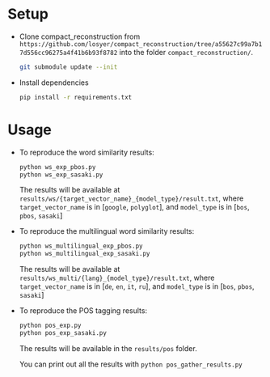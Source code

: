 # Setup

- Clone compact_reconstruction
  from `https://github.com/losyer/compact_reconstruction/tree/a55627c99a7b17d556cc96275a4f41b6b93f8782` into the
  folder `compact_reconstruction/`.

  ```sh
  git submodule update --init
  ```


- Install dependencies

  ```sh
  pip install -r requirements.txt
  ```

# Usage

- To reproduce the word similarity results:

  ```sh
  python ws_exp_pbos.py
  python ws_exp_sasaki.py
  ```

  The results will be available at `results/ws/{target_vector_name}_{model_type}/result.txt`, where
  `target_vector_name` is in [`google`, `polyglot`], and `model_type` is in [`bos`, `pbos`, `sasaki`]


- To reproduce the multilingual word similarity results:

  ```sh
  python ws_multilingual_exp_pbos.py
  python ws_multilingual_exp_sasaki.py
  ```

  The results will be available at `results/ws_multi/{lang}_{model_type}/result.txt`, where
  `target_vector_name` is in [`de`, `en`, `it`, `ru`], and `model_type` is in [`bos`, `pbos`, `sasaki`]


- To reproduce the POS tagging results:

  ```sh
  python pos_exp.py
  python pos_exp_sasaki.py
  ```

  The results will be available in the `results/pos` folder.

  You can print out all the results with `python pos_gather_results.py`
  
  